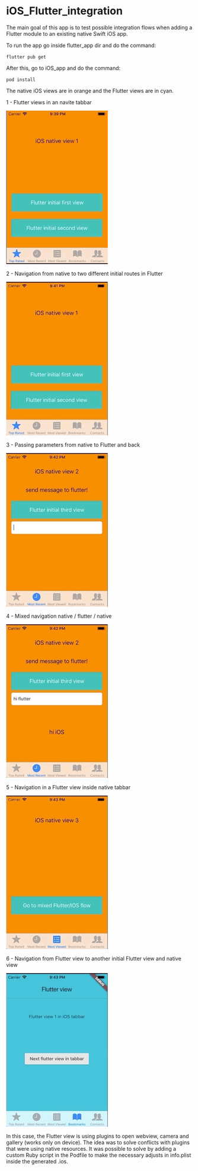 # iOS_Flutter_integration

The main goal of this app is to test possible integration flows when adding a Flutter module to an existing native Swift iOS app.

To run the app go inside flutter_app dir and do the command:
```
flutter pub get
```
After this, go to iOS_app and do the command:
```
pod install
```

The native iOS views are in orange and the Flutter views are in cyan.

1 - Flutter views in an navite tabbar

![](gifs/gif1.gif)

2 - Navigation from native to two different initial routes in Flutter

![](gifs/gif2.gif)

3 - Passing parameters from native to Flutter and back

![](gifs/gif3.gif)

4 - Mixed navigation native / flutter / native

![](gifs/gif4.gif)

5 - Navigation in a Flutter view inside native tabbar

![](gifs/gif5.gif)

6 - Navigation from Flutter view to another initial Flutter view and native view

![](gifs/gif6.gif)
    
  In this case, the Flutter view is using plugins to open webview, camera and gallery (works only on device).
  The idea was to solve conflicts with plugins that were using native resources.
  It was possible to solve by adding a custom Ruby script in the Podfile to make the necessary adjusts
in info.plist inside the generated .ios.


